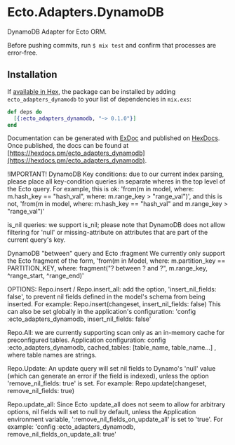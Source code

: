 # Ecto.Adapters.DynamoDB

DynamoDB Adapter for Ecto ORM.

Before pushing commits, run `$ mix test` and confirm that processes are error-free.

## Installation

If [available in Hex](https://hex.pm/docs/publish), the package can be installed
by adding `ecto_adapters_dynamodb` to your list of dependencies in `mix.exs`:

```elixir
def deps do
  [{:ecto_adapters_dynamodb, "~> 0.1.0"}]
end
```

Documentation can be generated with [ExDoc](https://github.com/elixir-lang/ex_doc)
and published on [HexDocs](https://hexdocs.pm). Once published, the docs can
be found at [https://hexdocs.pm/ecto_adapters_dynamodb](https://hexdocs.pm/ecto_adapters_dynamodb).


!IMPORTANT!
DynamoDB Key conditions: due to our current index parsing, please place all key-condition 
queries in separate wheres in the top level of the Ecto query.
For example, this is ok: 'from(m in model, where: m.hash_key == "hash_val", where: m.range_key > "range_val")',
and this is not, 'from(m in model, where: m.hash_key == "hash_val" and m.range_key > "range_val")'


is_nil queries: we support is_nil; please note that DynamoDB does not allow filtering for 'null' or missing-attribute on attributes that are part of the current query's key.


DynamoDB "between" query and Ecto :fragment
We currently only support the Ecto fragment of the form, 'from(m in Model, where: m.partition_key == PARTITION_KEY, where: fragment("? between ? and ?", m.range_key, ^range_start, ^range_end)'


OPTIONS:
Repo.insert / Repo.insert_all: add the option, 'insert_nil_fields: false', to prevent nil fields defined in the model's schema from being inserted. For example: Repo.insert(changeset, insert_nil_fields: false)
This can also be set globally in the application's configuration: 
'config :ecto_adapters_dynamodb, insert_nil_fields: false'

Repo.All: we are currently supporting scan only as an in-memory cache for preconfigured tables.
Application configuration: config :ecto_adapters_dynamodb, cached_tables: [table_name, table_name...] , where table names are strings.

Repo.Update: An update query will set nil fields to Dynamo's 'null' value (which can generate an error if the field is indexed), unless the option 'remove_nil_fields: true' is set. For example: Repo.update(changeset, remove_nil_fields: true)

Repo.update_all: Since Ecto :update_all does not seem to allow for arbitrary options, nil fields will set to null by default, unless the Application environment variable, ':remove_nil_fields_on_update_all' is set to 'true'. For example: 'config :ecto_adapters_dynamodb, remove_nil_fields_on_update_all: true'
